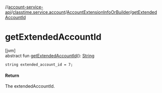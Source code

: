 //[account-service-api](../../../index.md)/[classtime.service.account](../index.md)/[AccountExtensionInfoOrBuilder](index.md)/[getExtendedAccountId](get-extended-account-id.md)

# getExtendedAccountId

[jvm]\
abstract fun [getExtendedAccountId](get-extended-account-id.md)(): [String](https://docs.oracle.com/javase/8/docs/api/java/lang/String.html)

`string extended_account_id = 7;`

#### Return

The extendedAccountId.
